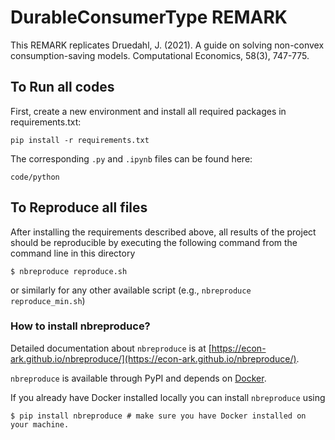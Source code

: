 # DurableConsumerType REMARK

This REMARK replicates Druedahl, J. (2021). A guide on solving non-convex consumption-saving models. Computational Economics, 58(3), 747-775.

## To Run all codes

First, create a new environment and install all required packages in requirements.txt:
```
pip install -r requirements.txt
```

The corresponding `.py` and `.ipynb` files can be found here: 
```
code/python
```

## To Reproduce all files

After installing the requirements described above, all results of the project should be reproducible by executing the following command from the command line in this directory
```
$ nbreproduce reproduce.sh
```
or similarly for any other available script (e.g., `nbreproduce reproduce_min.sh`)

### How to install nbreproduce?

Detailed documentation about `nbreproduce` is at [https://econ-ark.github.io/nbreproduce/](https://econ-ark.github.io/nbreproduce/).

`nbreproduce` is available through PyPI and depends on [Docker](https://www.docker.com/products/docker-desktop).

If you already have Docker installed locally you can install `nbreproduce` using
```
$ pip install nbreproduce # make sure you have Docker installed on your machine.

